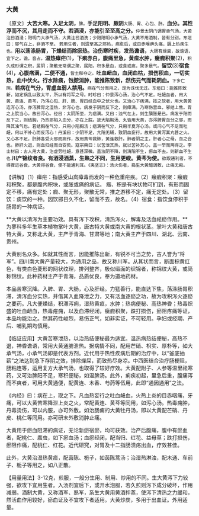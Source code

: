 ### 大黄

〔原文〕**大苦大寒。入足太阴，**<small>脾。</small>**手足阳明、厥阴**<small>大肠、胃、心包、肝。</small>**血分。其性浮而不沉，其用走而不守。若酒浸，亦能引至至高之分。**<small>仲景太阴门调胃承气汤，大黄注曰酒浸；阳明门大承气汤，大黄注曰酒洗；少阳阳明小承气汤，大黄不用酒制，皆有分别。东垣曰：邪气在上，非酒不至。 若用生者，则遗至高之邪热，病愈后，或目赤喉痹头痛，膈上热疾生也。</small>**用以荡涤肠胃，下燥结而除瘀热。治伤寒时疾，发热谵语，**<small>大肠有燥粪，故谵语，宜下之。谵，音占。</small>**温热瘴疟**(1)**，下痢赤白，腹痛里急，黄疸水肿，癥瘕积聚**(2)，<small>积久成形谓之积，属阴；聚散无常谓之聚，属阳。积多是血，或食或痰，聚多是气。</small>**留饮**(3)**宿食**(4)**，心腹痞满，二便不通，**<small>皆土郁夺之。</small>**吐血衄血，血闭血枯，损伤积血，一切实热，血中伏火。行水除痰，蚀脓消肿，能推陈致新，然伤元气而耗阴血。**<small>下多亡阴。</small>**若病在气分，胃虚血弱人禁用。**<small>病在气分而用之，是为诛伐无过。东垣曰：能推陈致新，如定祸乱以致太平，所以有将军之号。时珍曰：仲景泻心汤，治心气不足，吐衄血者，用大黄、黄连、黄芩，乃泻心包、肝、脾、胃四经血中之伏火也。又治心下痞满，按之软者，用大黄黄连泻心汤，亦泻脾胃之湿热，非泻心也。病发于阴而反下之，则瘴满。乃寒伤营血，邪结上焦。胃之上脘当心，故曰泻心。经曰：太阴所至，为痞满。又曰：浊气在上，则生䐜胀是已。病发于阳而反下之，则结胸，乃热邪陷入血分，亦在上脘。故大陷胸汤、丸皆用大黄，亦泻脾胃血分之邪，而降其浊气也。若结胸在气分，只用小陷胸汤；痞满在气分，只用半夏泻心汤。或问心气不足而吐衄，何以不补心而反泻心！丹溪曰：少阴不足，亢阳无辅，致阴血妄行，故用大黄泻其亢甚之火。又心本不足，肝肺各受火邪而病作，故用黄芩救肺，黄连救肝。肺者阴之主，肝者心之母，血之合也。肺肝火退，则血归经而自安矣。寇宗奭曰：以苦泄其热，就以苦补其心，盖一举而两得之。李士材曰：古人用大黄，治虚劳吐衄，意甚深微。盖浊阴不降，则清阳不生，瘀血不去，则新血不生也.</small>**川产锦纹者良。有酒浸酒蒸，生熟之不同，生用更峻。黄芩为使。**<small>欲取通利者，不得骤进谷食，大黄得谷食，便不能通利耳。《夷坚志》：汤火伤者，捣生大黄醋调敷，止痛无瘢。</small>

【讲解】（1）瘴疟：指感受山岚瘴毒而发的一种危重疟疾。（2）癥瘕积聚：癥瘕和积聚，都是腹内积块，或胀或痛的病证。 癥、积是有块状物可扪到，有形而固定不移，痛有定处；瘕、聚无形，聚散无常，推之游移不定，痛无定处。（3）留饮：痰饮的一种。因饮邪日久不化，留而不去，故名。（4）宿食：指饮食停积于肠胃的一种病证。

**大黄以清泻为主要功效。具有泻下攻积，清热泻火，解毒及活血祛瘀作用。**为蓼科多年生草本植物掌叶大黄，唐古特大黄或南大黄的根状茎。掌叶大黄和唐古特大黄，又称北大黄，主产于青海、甘肃等地；南大黄主产于四川、湖北、云南、贵州。

大黄别名众多。如就其性而言，因能推陈出新，有锐不可当之势，古人誉为“将军”。四川南大黄产量较大，为通用之品，故又称川军。从其状而言，断面棕黄红色，有类白色菱形的网状纹理，排列整齐，极似缎面的织锦者，称锦纹大黄，或简称锦纹。此种药材主产于青海，品质优良，奉为道地药材。

本品苦寒沉降。入脾、胃、大肠，心及肝经。力猛善行，能直达下焦，荡涤肠胃积滞，清泻血分实热，并借其入血降泄之力，又有活血逐瘀之功，故为攻积泻火逐瘀之要药。凡大便燥结，积滞泻痢，湿热黄疸，水肿；热病便秘、高热神昏；热毒炽盛的吐血衄血，热毒疮痈，以及血滞经闭，癥瘕积聚，跌打损伤，瘀阻疼痛等证，本品均能治之。然其药性峻烈，易伤正气，如非实证，不可轻用。孕妇或经期、产后、哺乳期均慎用。

【临证应用】大黄苦寒泄热，以治热结便秘最为适宜。温热病热结便秘，高热不退，神昏谵语，常用大黄通腑泄热。据病情不同，配用芒硝、枳实、厚朴等，如大承气汤，小承气汤即是代表方剂。近代用于热性疾病后期的治疗中，以“釜底抽薪”之法达到急下存阴之效，排除燥屎，而致热尽身凉。中西医结合治疗肠梗阻，肠粘连等，运用复方大承气汤，也取得了较好疗效。大黄配附子、人参等温里祛寒药，又可治脾阳不足，寒积便秘，如温脾汤。此外，痢疾初起，里急后重，腹痛泻而不爽者，可用大黄通便，配黄连、木香、芍药等伍用，此即“通因通用”之法。

《内经》曰：病在上，取之下。凡血热妄行之吐血衄血，火热上炎的目赤咽痛，牙痛，可以大黄苦寒降泄上炎之火，常配黄连、黄芩等同用，如泻心汤。热毒痈肿，丹毒烫伤，可以内服，亦可外敷。如治肠痈的大黄牡丹汤，即以大黄配芒硝、丹皮、桃仁等同用。亦可研末外敷消肿止痛。

大黄用于瘀血阻滞的病证，无论新瘀宿瘀，均可获效。治产后腹痛，腹中有瘀血者，配桃仁、䗪虫，如下瘀血汤；血瘀经闭，配当归、红花、益母草；跌打损伤，瘀阻作痛，配桃仁、红花。近代研究，对胃及十二指肠溃疡出血，疗效甚佳。

此外，大黄治湿热黄疸，配茵陈、栀子，如茵陈蒿汤；治湿热淋浊，配木通、车前子、栀子等用之，如八正散。

【用量用法】3-12克，煎服，一般分生用、制用、炒用的不同。生大黄泻下力较强，欲攻下宜用生者。入汤剂宜后下，或开水泡服，若久煎则泻下成分破坏，作用减弱。酒制大黄，又称酒军、熟军，系生大黄用黄酒拌蒸，使泻下清热之力缓和，然活血作用较好，瘀血证及不宜攻下者适用。大黄炒炭，多用于出血证。外用适量。

